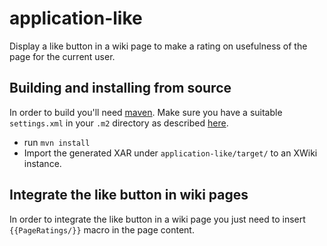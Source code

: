 # application-like
Display a like button in a wiki page to make a rating on usefulness of the page for the current user.

## Building and installing from source

In order to build you'll need [maven](http://maven.apache.org). Make sure you have a suitable `settings.xml` in your `.m2` directory as described [here](http://dev.xwiki.org/xwiki/bin/view/Community/Building).

* run `mvn install`
* Import the generated XAR under `application-like/target/` to an XWiki instance.

## Integrate the like button in wiki pages

In order to integrate the like button in a wiki page you just need to insert `{{PageRatings/}}` macro in the page content.
